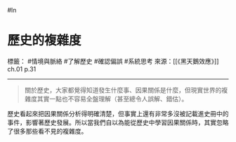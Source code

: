 #ln 
# 歷史的複雜度
標籤： #情境與脈絡 #了解歷史 #確認偏誤 #系統思考 
來源：[[《黑天鵝效應》]] ch.01 p.31

---

>關於歷史，大家都覺得知道發生什麼事、因果關係是什麼，但現實世界的複雜度其實一點也不容易全盤理解（甚至總令人誤解、錯估）。

歷史看起來把因果關係分析得明確清楚，但事實上還有非常多沒被記載進史冊中的事件，影響著歷史發展。所以當我們自以為能從歷史中學習因果關係時，其實忽略了很多那些看不見的複雜度。